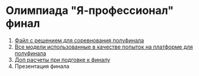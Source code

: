 # Олимпиада "Я-профессионал" финал

1. [Файл с решением для соревнования полуфинала](https://github.com/NastyaSNK/Competitions/blob/master/YA_profi_2020/sandiness_prediction.ipynb)
2. [Все модели использованные в качестве попыток на платформе для полуфинала](https://github.com/NastyaSNK/Competitions/tree/master/YA_profi_2020/attemts)
3. [Доп расчеты при подговке к финалу](https://github.com/NastyaSNK/Competitions/blob/master/YA_profi_2020/Additional_evaluations.ipynb)
4. Презентация финала
